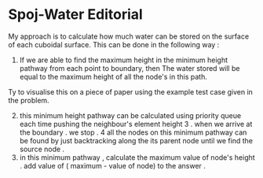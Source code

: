 # Spoj-Water Editorial
My approach is to calculate how much water can be stored on the surface of each cuboidal surface.
This can be done in the following way :
1. If we are able to find the maximum height in the minimum height pathway from each point to boundary, then 
 The water stored will be equal to the maximum height of all the node's in this path.
 
 Ty to visualise this on a piece of paper using the example test case given in the problem.
 
 2. this minimum height pathway can be calculated using priority queue each time pushing the neighbour's element height 
 3 . when we arrive at the boundary . we stop .
 4  all the nodes on this minimum pathway can be found by just backtracking along the its parent node until we find the source node .
 5. in this minimum pathway , calculate the maximum value of node's height .
 add value of ( maximum - value of node) to the answer . 
